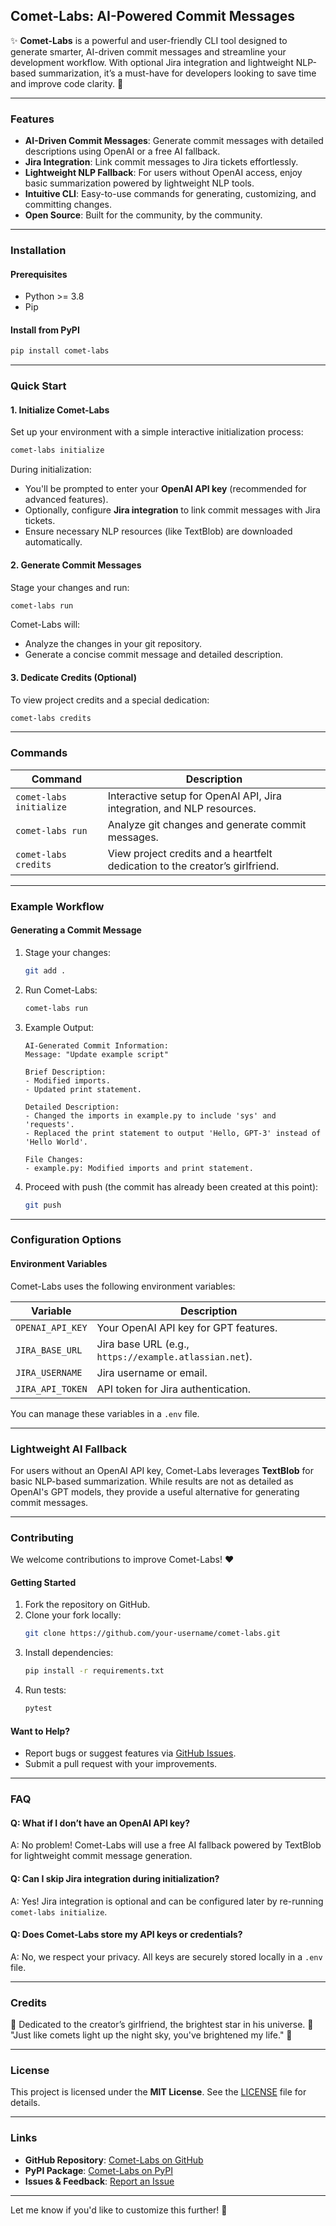 ## **Comet-Labs: AI-Powered Commit Messages**

✨ **Comet-Labs** is a powerful and user-friendly CLI tool designed to generate smarter, AI-driven commit messages and streamline your development workflow. With optional Jira integration and lightweight NLP-based summarization, it’s a must-have for developers looking to save time and improve code clarity. 🚀

---

### **Features**

- **AI-Driven Commit Messages**: Generate commit messages with detailed descriptions using OpenAI or a free AI fallback.
- **Jira Integration**: Link commit messages to Jira tickets effortlessly.
- **Lightweight NLP Fallback**: For users without OpenAI access, enjoy basic summarization powered by lightweight NLP tools.
- **Intuitive CLI**: Easy-to-use commands for generating, customizing, and committing changes.
- **Open Source**: Built for the community, by the community.

---

### **Installation**

#### **Prerequisites**
- Python >= 3.8
- Pip

#### **Install from PyPI**
```bash
pip install comet-labs
```

---

### **Quick Start**

#### **1. Initialize Comet-Labs**
Set up your environment with a simple interactive initialization process:
```bash
comet-labs initialize
```

During initialization:
- You'll be prompted to enter your **OpenAI API key** (recommended for advanced features).
- Optionally, configure **Jira integration** to link commit messages with Jira tickets.
- Ensure necessary NLP resources (like TextBlob) are downloaded automatically.

#### **2. Generate Commit Messages**
Stage your changes and run:
```bash
comet-labs run
```

Comet-Labs will:
- Analyze the changes in your git repository.
- Generate a concise commit message and detailed description.

#### **3. Dedicate Credits (Optional)**
To view project credits and a special dedication:
```bash
comet-labs credits
```

---

### **Commands**

| Command                 | Description                                                                 |
|-------------------------|-----------------------------------------------------------------------------|
| `comet-labs initialize` | Interactive setup for OpenAI API, Jira integration, and NLP resources.     |
| `comet-labs run`        | Analyze git changes and generate commit messages.                          |
| `comet-labs credits`    | View project credits and a heartfelt dedication to the creator’s girlfriend.|

---

### **Example Workflow**

#### **Generating a Commit Message**
1. Stage your changes:
   ```bash
   git add .
   ```

2. Run Comet-Labs:
   ```bash
   comet-labs run
   ```

3. Example Output:
   ```plaintext
   AI-Generated Commit Information:
   Message: "Update example script"

   Brief Description:
   - Modified imports.
   - Updated print statement.

   Detailed Description:
   - Changed the imports in example.py to include 'sys' and 'requests'.
   - Replaced the print statement to output 'Hello, GPT-3' instead of 'Hello World'.

   File Changes:
   - example.py: Modified imports and print statement.
   ```

4. Proceed with push (the commit has already been created at this point):
   ```bash
   git push
   ```

---

### **Configuration Options**

#### **Environment Variables**
Comet-Labs uses the following environment variables:

| Variable          | Description                            |
|-------------------|----------------------------------------|
| `OPENAI_API_KEY`  | Your OpenAI API key for GPT features.  |
| `JIRA_BASE_URL`   | Jira base URL (e.g., `https://example.atlassian.net`). |
| `JIRA_USERNAME`   | Jira username or email.               |
| `JIRA_API_TOKEN`  | API token for Jira authentication.    |

You can manage these variables in a `.env` file.

---

### **Lightweight AI Fallback**

For users without an OpenAI API key, Comet-Labs leverages **TextBlob** for basic NLP-based summarization. While results are not as detailed as OpenAI's GPT models, they provide a useful alternative for generating commit messages.

---

### **Contributing**

We welcome contributions to improve Comet-Labs! ❤️

#### **Getting Started**
1. Fork the repository on GitHub.
2. Clone your fork locally:
   ```bash
   git clone https://github.com/your-username/comet-labs.git
   ```
3. Install dependencies:
   ```bash
   pip install -r requirements.txt
   ```
4. Run tests:
   ```bash
   pytest
   ```

#### **Want to Help?**
- Report bugs or suggest features via [GitHub Issues](https://github.com/your-repo/comet-labs/issues).
- Submit a pull request with your improvements.

---

### **FAQ**

#### Q: What if I don’t have an OpenAI API key?
A: No problem! Comet-Labs will use a free AI fallback powered by TextBlob for lightweight commit message generation.

#### Q: Can I skip Jira integration during initialization?
A: Yes! Jira integration is optional and can be configured later by re-running `comet-labs initialize`.

#### Q: Does Comet-Labs store my API keys or credentials?
A: No, we respect your privacy. All keys are securely stored locally in a `.env` file.

---

### **Credits**

💖 Dedicated to the creator’s girlfriend, the brightest star in his universe. 💖  
"Just like comets light up the night sky, you've brightened my life." 🌟

---

### **License**

This project is licensed under the **MIT License**. See the [LICENSE](LICENSE) file for details.

---

### **Links**

- **GitHub Repository**: [Comet-Labs on GitHub](https://github.com/your-repo/comet-labs)
- **PyPI Package**: [Comet-Labs on PyPI](https://pypi.org/project/comet-labs)
- **Issues & Feedback**: [Report an Issue](https://github.com/your-repo/comet-labs/issues)

---

Let me know if you'd like to customize this further! 🚀